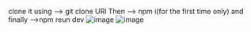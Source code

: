 clone it using --> git clone URl 
Then --> npm i(for the first time only)
and finally -->npm reun dev
![image](https://github.com/user-attachments/assets/aedf88a1-1e89-4593-a433-93a1825d2166)
![image](https://github.com/user-attachments/assets/2d026c74-65c8-4e6d-bf67-1bc334749cc5)
